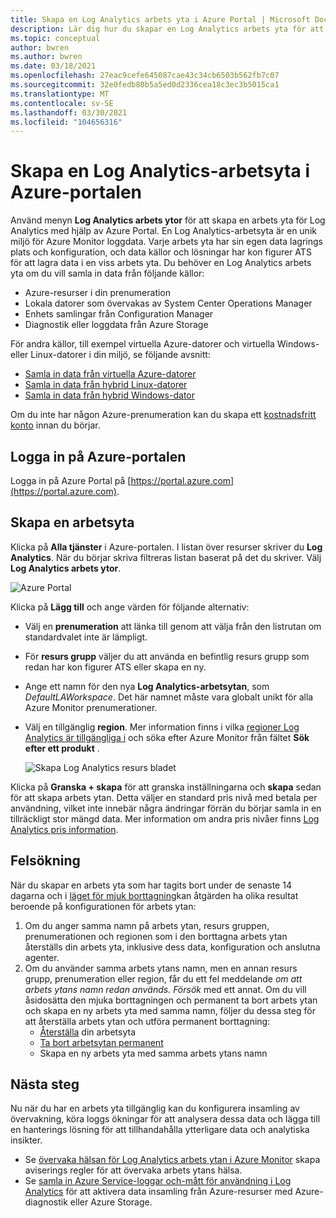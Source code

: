 ```yaml
---
title: Skapa en Log Analytics arbets yta i Azure Portal | Microsoft Docs
description: Lär dig hur du skapar en Log Analytics arbets yta för att aktivera hanterings lösningar och data insamling från molnet och lokala miljöer i Azure Portal.
ms.topic: conceptual
author: bwren
ms.author: bwren
ms.date: 03/18/2021
ms.openlocfilehash: 27eac9cefe645087cae43c34cb6503b562fb7c07
ms.sourcegitcommit: 32e0fedb80b5a5ed0d2336cea18c3ec3b5015ca1
ms.translationtype: MT
ms.contentlocale: sv-SE
ms.lasthandoff: 03/30/2021
ms.locfileid: "104656316"
---
```

# <a name="create-a-log-analytics-workspace-in-the-azure-portal"></a>Skapa en Log Analytics-arbetsyta i Azure-portalen
Använd menyn **Log Analytics arbets ytor** för att skapa en arbets yta för Log Analytics med hjälp av Azure Portal. En Log Analytics-arbetsyta är en unik miljö för Azure Monitor loggdata. Varje arbets yta har sin egen data lagrings plats och konfiguration, och data källor och lösningar har kon figurer ATS för att lagra data i en viss arbets yta. Du behöver en Log Analytics arbets yta om du vill samla in data från följande källor:

* Azure-resurser i din prenumeration
* Lokala datorer som övervakas av System Center Operations Manager
* Enhets samlingar från Configuration Manager 
* Diagnostik eller loggdata från Azure Storage

För andra källor, till exempel virtuella Azure-datorer och virtuella Windows-eller Linux-datorer i din miljö, se följande avsnitt:

*  [Samla in data från virtuella Azure-datorer](../vm/quick-collect-azurevm.md) 
*  [Samla in data från hybrid Linux-datorer](../vm/quick-collect-linux-computer.md)
*  [Samla in data från hybrid Windows-dator](../vm/quick-collect-windows-computer.md)

Om du inte har någon Azure-prenumeration kan du skapa ett [kostnadsfritt konto](https://azure.microsoft.com/free/?WT.mc_id=A261C142F) innan du börjar.

## <a name="sign-in-to-azure-portal"></a>Logga in på Azure-portalen
Logga in på Azure Portal på [https://portal.azure.com](https://portal.azure.com). 

## <a name="create-a-workspace"></a>Skapa en arbetsyta
Klicka på **Alla tjänster** i Azure-portalen. I listan över resurser skriver du **Log Analytics**. När du börjar skriva filtreras listan baserat på det du skriver. Välj **Log Analytics arbets ytor**.

![Azure Portal](media/quick-create-workspace/azure-portal-01.png)
  
Klicka på **Lägg till** och ange värden för följande alternativ:

   * Välj en **prenumeration** att länka till genom att välja från den listrutan om standardvalet inte är lämpligt.
   * För **resurs grupp** väljer du att använda en befintlig resurs grupp som redan har kon figurer ATS eller skapa en ny.  
   * Ange ett namn för den nya **Log Analytics-arbetsytan**, som *DefaultLAWorkspace*. Det här namnet måste vara globalt unikt för alla Azure Monitor prenumerationer.
   * Välj en tillgänglig **region**.  Mer information finns i vilka [regioner Log Analytics är tillgängliga i](https://azure.microsoft.com/regions/services/) och söka efter Azure Monitor från fältet **Sök efter ett produkt** .  


        ![Skapa Log Analytics resurs bladet](media/quick-create-workspace/create-workspace.png)  


Klicka på **Granska + skapa** för att granska inställningarna och **skapa** sedan för att skapa arbets ytan. Detta väljer en standard pris nivå med betala per användning, vilket inte innebär några ändringar förrän du börjar samla in en tillräckligt stor mängd data. Mer information om andra pris nivåer finns [Log Analytics pris information](https://azure.microsoft.com/pricing/details/log-analytics/).



## <a name="troubleshooting"></a>Felsökning
När du skapar en arbets yta som har tagits bort under de senaste 14 dagarna och i [läget för mjuk borttagning](../logs/delete-workspace.md#soft-delete-behavior)kan åtgärden ha olika resultat beroende på konfigurationen för arbets ytan:
1. Om du anger samma namn på arbets ytan, resurs gruppen, prenumerationen och regionen som i den borttagna arbets ytan återställs din arbets yta, inklusive dess data, konfiguration och anslutna agenter.
2. Om du använder samma arbets ytans namn, men en annan resurs grupp, prenumeration eller region, får du ett fel meddelande *om att arbets ytans namn redan används. Försök* med ett annat. Om du vill åsidosätta den mjuka borttagningen och permanent ta bort arbets ytan och skapa en ny arbets yta med samma namn, följer du dessa steg för att återställa arbets ytan och utföra permanent borttagning:
   - [Återställa](../logs/delete-workspace.md#recover-workspace) din arbetsyta
   - [Ta bort arbetsytan permanent](../logs/delete-workspace.md#permanent-workspace-delete)
   - Skapa en ny arbets yta med samma arbets ytans namn

## <a name="next-steps"></a>Nästa steg
Nu när du har en arbets yta tillgänglig kan du konfigurera insamling av övervakning, köra loggs ökningar för att analysera dessa data och lägga till en hanterings lösning för att tillhandahålla ytterligare data och analytiska insikter. 

* Se [övervaka hälsan för Log Analytics arbets ytan i Azure Monitor](../logs/monitor-workspace.md) skapa aviserings regler för att övervaka arbets ytans hälsa. 
* Se [samla in Azure Service-loggar och-mått för användning i Log Analytics](../essentials/resource-logs.md#send-to-log-analytics-workspace) för att aktivera data insamling från Azure-resurser med Azure-diagnostik eller Azure Storage.
